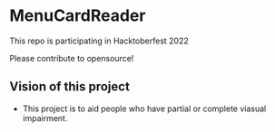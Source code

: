 # MenuCardReader

This repo is participating in Hacktoberfest 2022

Please contribute to opensource!


## Vision of this project

- This project is to aid people who have partial or complete viasual impairment.
